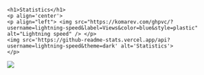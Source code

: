 
    <h1>Statistics</h1>
    <p align='center'>
	<p align="left"> <img src="https://komarev.com/ghpvc/?username=lightning-speed&label=Views&color=blue&style=plastic" alt="Lightning speed" /> </p>
	<img src='https://github-readme-stats.vercel.app/api?username=lightning-speed&theme=dark' alt='Statistics'>
    </p>
    
<img src="https://github-profile-summary-cards.vercel.app/api/cards/profile-details?username=lightning-speed&theme=monokai">
